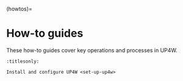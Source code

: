 (howtos)=

# How-to guides

These how-to guides cover key operations and processes in UP4W.

```{toctree}
:titlesonly:

Install and configure UP4W <set-up-up4w>
```
